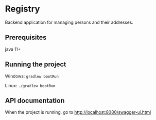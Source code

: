 # Registry
Backend application for managing persons and their addresses.

## Prerequisites
java 11+

## Running the project
Windows: `gradlew bootRun`

Linux: `./gradlew bootRun`

## API documentation
When the project is running, go to [http://localhost:8080/swagger-ui.html]()
